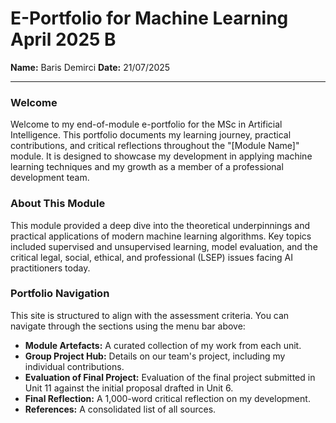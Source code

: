 # E-Portfolio for Machine Learning April 2025 B

**Name:** Baris Demirci
**Date:** 21/07/2025

---

### Welcome

Welcome to my end-of-module e-portfolio for the MSc in Artificial Intelligence. This portfolio documents my learning journey, practical contributions, and critical reflections throughout the "[Module Name]" module. It is designed to showcase my development in applying machine learning techniques and my growth as a member of a professional development team.

### About This Module

This module provided a deep dive into the theoretical underpinnings and practical applications of modern machine learning algorithms. Key topics included supervised and unsupervised learning, model evaluation, and the critical legal, social, ethical, and professional (LSEP) issues facing AI practitioners today.

### Portfolio Navigation

This site is structured to align with the assessment criteria. You can navigate through the sections using the menu bar above:

* **Module Artefacts:** A curated collection of my work from each unit.
* **Group Project Hub:** Details on our team's project, including my individual contributions.
* **Evaluation of Final Project:** Evaluation of the final project submitted in Unit 11 against the initial proposal drafted in Unit 6.
* **Final Reflection:** A 1,000-word critical reflection on my development.
* **References:** A consolidated list of all sources.
